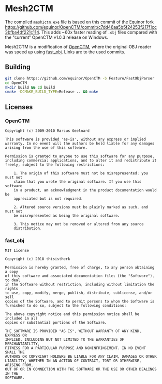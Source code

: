 # Mesh2CTM

The compiled `mesh2ctm.exe` file is based on this commit of the Equinor fork <https://github.com/equinor/OpenCTM/commit/c7dd46aa5b5f24253f217f1cc3bfba4df221c114>. This adds ~60x faster reading of `.obj` files compared with the "current" OpenCTM v1.0.3 release on Windows.

Mesh2CTM is a modification of [OpenCTM](https://github.com/Danny02/OpenCTM/tree/d8a213e5711259839cdad3779be3b855658a9b89), where the original OBJ reader was speed up using [fast_obj](https://github.com/thisistherk/fast_obj/tree/92551724cf800386952f94502e1454bf7e37ae32). Links are to the used commits.

## Building

```bash
git clone https://github.com/equinor/OpenCTM -b Feature/FastObjParser
cd OpenCTM
mkdir build && cd build
cmake -DCMAKE_BUILD_TYPE=Release .. && make
```

## Licenses

### OpenCTM

```text
Copyright (c) 2009-2010 Marcus Geelnard

This software is provided 'as-is', without any express or implied
warranty. In no event will the authors be held liable for any damages
arising from the use of this software.

Permission is granted to anyone to use this software for any purpose,
including commercial applications, and to alter it and redistribute it
freely, subject to the following restrictions:

    1. The origin of this software must not be misrepresented; you must not
    claim that you wrote the original software. If you use this software
    in a product, an acknowledgment in the product documentation would be
    appreciated but is not required.

    2. Altered source versions must be plainly marked as such, and must not
    be misrepresented as being the original software.

    3. This notice may not be removed or altered from any source
    distribution.
```

### fast_obj

```text
MIT License

Copyright (c) 2018 thisistherk

Permission is hereby granted, free of charge, to any person obtaining a copy
of this software and associated documentation files (the "Software"), to deal
in the Software without restriction, including without limitation the rights
to use, copy, modify, merge, publish, distribute, sublicense, and/or sell
copies of the Software, and to permit persons to whom the Software is
furnished to do so, subject to the following conditions:

The above copyright notice and this permission notice shall be included in all
copies or substantial portions of the Software.

THE SOFTWARE IS PROVIDED "AS IS", WITHOUT WARRANTY OF ANY KIND, EXPRESS OR
IMPLIED, INCLUDING BUT NOT LIMITED TO THE WARRANTIES OF MERCHANTABILITY,
FITNESS FOR A PARTICULAR PURPOSE AND NONINFRINGEMENT. IN NO EVENT SHALL THE
AUTHORS OR COPYRIGHT HOLDERS BE LIABLE FOR ANY CLAIM, DAMAGES OR OTHER
LIABILITY, WHETHER IN AN ACTION OF CONTRACT, TORT OR OTHERWISE, ARISING FROM,
OUT OF OR IN CONNECTION WITH THE SOFTWARE OR THE USE OR OTHER DEALINGS IN THE
SOFTWARE.
```
